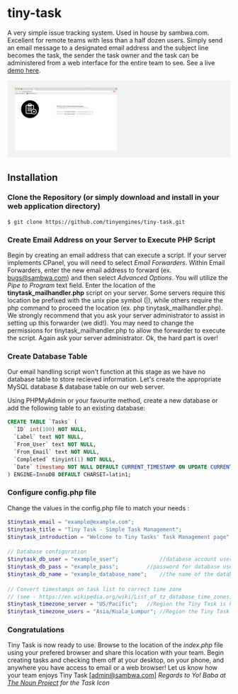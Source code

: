 # tiny-task
A very simple issue tracking system.  Used in house by sambwa.com.  Excellent for remote teams with less than a half dozen users.  Simply send an email message to a designated email address and the subject line becomes the task, the sender the task owner and the task can be administered from a web interface for the entire team to see.  See a live <a href="http://bugs.sambwa.com/">demo here</a>.

<img src="https://raw.githubusercontent.com/tinyengines/tiny-task/master/assets/screenshot.jpg" alt="Tiny Task Screenshot" />

## Installation
### Clone the Repository (or simply download and install in your web application directory)
    $ git clone https://github.com/tinyengines/tiny-task.git

### Create Email Address on your Server to Execute PHP Script
Begin by creating an email address that can execute a script.  If your server implements CPanel, you will need to select <i>Email Forwarders</i>.  Within Email Forwarders, enter the new email address to forward (ex. bugs@sambwa.com) and then select <i>Advanced Options</i>.  You will utilize the <i>Pipe to Program</i> text field.  Enter the location of the <b>tinytask_mailhandler.php</b> script on your server.  Some servers require this location be prefixed with the unix pipe symbol (|), while others require the php command to proceed the location (ex. php tinytask_mailhandler.php). We strongly recommend that you ask your server administrator to assist in setting up this forwarder (we did!).  You may need to change the permissions for tinytask_mailhandler.php to allow the forwarder to execute the script.  Again ask your server administrator. Ok, the hard part is over!

### Create Database Table
Our email handling script won't function at this stage as we have no database table to store recieved information.  Let's create the appropriate MySQL database & database table on our web server. 

Using PHPMyAdmin or your favourite method, create a new database or add the following table to an existing database:

```SQL
CREATE TABLE `Tasks` (
  `ID` int(100) NOT NULL,
  `Label` text NOT NULL,
  `From_User` text NOT NULL,
  `From_Email` text NOT NULL,
  `Completed` tinyint(1) NOT NULL,
  `Date` timestamp NOT NULL DEFAULT CURRENT_TIMESTAMP ON UPDATE CURRENT_TIMESTAMP
) ENGINE=InnoDB DEFAULT CHARSET=latin1;
```

### Configure config.php file

Change the values in the config.php file to match your needs :

```php
$tinytask_email = "example@example.com";                                //email that runs script
$tinytask_title = "Tiny Task - Simple Task Management";                 //Site title
$tinytask_introduction = "Welcome to Tiny Tasks' Task Management page";	//introduction on main task page

// Database configuration
$tinytask_db_user = "example_user";             //database account user name
$tinytask_db_pass = "example_pass";	        //password for database user account
$tinytask_db_name = "example_database_name";    //the name of the database

// Convert timestamps on task list to correct time zone
// (see - https://en.wikipedia.org/wiki/List_of_tz_database_time_zones)
$tinytask_timezone_server = "US/Pacific";	//Region the Tiny Task is hosed
$tinytask_timezone_users = "Asia/Kuala_Lumpur";	//Region the Tiny Task is used in
```

### Congratulations
Tiny Task is now ready to use.  Browse to the location of the <i>index.php</i> file using your prefered browser and share this location with your team. Begin creating tasks and checking them off at your desktop, on your phone, and anywhere you have access to email or a web browser! Let us know how your team enjoys Tiny Task [admin@sambwa.com] <i>Regards to Yo! Baba at <a href="https://thenounproject.com/search/?q=task&i=1022926">The Noun Project</a> for the Task Icon</i>
